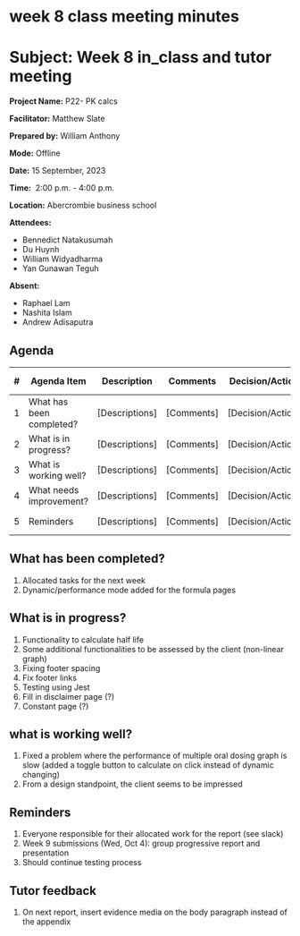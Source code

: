 # week 8 class meeting minutes

# **Subject: Week 8 in_class and tutor meeting**

**Project Name:** P22- PK calcs

**Facilitator:** Matthew Slate

**Prepared by:** William Anthony

**Mode:** Offline

**Date:** 15 September, 2023

**Time:**  2:00 p.m. - 4:00 p.m.

**Location:** Abercrombie business school

**Attendees:** 

- Bennedict Natakusumah
- Du Huynh
- William Widyadharma
- Yan Gunawan Teguh

**Absent:**
- Raphael Lam
- Nashita Islam
- Andrew Adisaputra

## **Agenda**

| # | Agenda Item | Description | Comments | Decision/Action | Who? | Items for Escalation |
| --- | --- | --- | --- | --- | --- | --- |
| 1 | What has been completed? | [Descriptions] | [Comments] | [Decision/Action] | [Who?] | [Items for Escalation] |
| 2 | What is in progress? | [Descriptions] | [Comments] | [Decision/Action] | [Who?] | [Items for Escalation] |
| 3 | What is working well? | [Descriptions] | [Comments] | [Decision/Action] | [Who?] | [Items for Escalation] |
| 4 | What needs improvement? | [Descriptions] | [Comments] | [Decision/Action] | [Who?] | [Items for Escalation] |
| 5 | Reminders | [Descriptions] | [Comments] | [Decision/Action] | [Who?] | [Items for Escalation] |

## What has been completed?

1. Allocated tasks for the next week
2. Dynamic/performance mode added for the formula pages


## What is in progress?

1. Functionality to calculate half life
2. Some additional functionalities to be assessed by the client (non-linear graph)
3. Fixing footer spacing
4. Fix footer links
5. Testing using Jest
6. Fill in disclaimer page (?)
7. Constant page (?)

## what is working well?

1. Fixed a problem where the performance of multiple oral dosing graph is slow (added a toggle button to calculate on click instead of dynamic changing)
2. From a design standpoint, the client seems to be impressed

## Reminders

1. Everyone responsible for their allocated work for the report (see slack)
2. Week 9 submissions (Wed, Oct 4): group progressive report and presentation 
3. Should continue testing process

## Tutor feedback

1. On next report, insert evidence media on the body paragraph instead of the appendix
